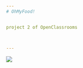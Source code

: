 ```yaml
---
# OhMyFood!


project 2 of OpenClassrooms 



---
```


<img src="/Users/bastienaviles/Documents/openclassrooms/projet 3/ohmyfood/images/Capture d’écran ohmyfood_homepage.png" />





